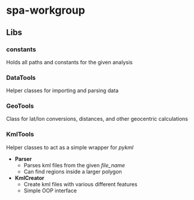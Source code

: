 # spa-workgroup

## Libs

### constants
Holds all paths and constants for the given analysis

### DataTools
Helper classes for importing and parsing data

### GeoTools
Class for lat/lon conversions, distances, and other geocentric calculations

### KmlTools
Helper classes to act as a simple wrapper for _pykml_
- **Parser**
    - Parses kml files from the given _file_name_
    - Can find regions inside a larger polygon
- **KmlCreator**
    - Create kml files with various different features
    - Simple OOP interface
